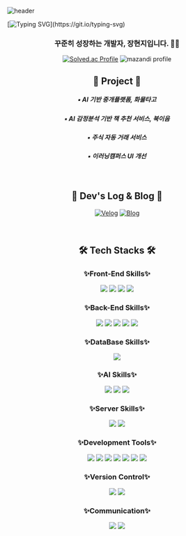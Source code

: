 
<!--
**hzee97/hzee97** is a ✨ _special_ ✨ repository because its `README.md` (this file) appears on your GitHub profile.

Here are some ideas to get you started:

- 🔭 I’m currently working on ...
- 🌱 I’m currently learning ...
- 👯 I’m looking to collaborate on ...
- 🤔 I’m looking for help with ...
- 💬 Ask me about ...
- 📫 How to reach me: ...
- 😄 Pronouns: ...
- ⚡ Fun fact: ...
-->

![header](https://capsule-render.vercel.app/api?type=waving&color=FFCCCC&text=&animation=twinkling&height=150&)

[![Typing SVG](https://readme-typing-svg.demolab.com?font=Alkatra&fontAlign=500&center=true&vCenter=true&weight=500&size=45&duration=4000&pause=3&color=000000&multiline=true&repeat=true&width=1000&height=100&section=header&lines=Hyeonji's+GitHub!)](https://git.io/typing-svg)

<div align="center">
<h3 align="center"> 꾸준히 성장하는 개발자, 장현지입니다. 🏃‍♀️ </h3>

[![Solved.ac Profile](http://mazassumnida.wtf/api/v2/generate_badge?boj=hzee)](https://solved.ac/hzee/)
![mazandi profile](http://mazandi.herokuapp.com/api?handle=hzee&theme=warm)
  
## 🌱 Project 🌱
<h5 align="center"> ▪️ AI 기반 중개플랫폼, 화물타고 </h5>
<h5 align="center"> ▪️ AI 감정분석 기반 책 추천 서비스, 북이음 </h5> 
<h5 align="center"> ▪️ 주식 자동 거래 서비스 </h5>
<h5 align="center"> ▪️ 이러닝캠퍼스 UI 개선 </h5>
<br/>

## 🌈 Dev's Log & Blog 🌈
[![Velog](https://img.shields.io/badge/Velog-20C997?style=flat&logo=Velog&logoColor=white)](https://velog.io/@h_zee)
[![Blog](https://img.shields.io/badge/Blog-03C75A?style=flat&logo=Naver&logoColor=white)](https://blog.naver.com/h_zee_)
<br/><br/><br/>

## 🛠 Tech Stacks 🛠
### ✨Front-End Skills✨
<img src="https://img.shields.io/badge/Html5-E34F26?style=flat&logo=html5&logoColor=white">
<img src="https://img.shields.io/badge/CSS-1572B6?style=flat&logo=css3&logoColor=white">
<img src="https://img.shields.io/badge/Javascript-F7DF1E?style=flat&logo=javascript&logoColor=white">
<img src="https://img.shields.io/badge/React-005571?style=flat&logo=React&logoColor=white"/>

### ✨Back-End Skills✨
<img src="https://img.shields.io/badge/Python-3776AB?style=flat&logo=Python&logoColor=white"/>
<img src="https://img.shields.io/badge/Java-007396?style=flat&logo=Java&logoColor=white"/>
<img src="https://img.shields.io/badge/Django-092E20?style=flat&logo=Django&logoColor=white"/>
<img src="https://img.shields.io/badge/SpringBoot-6DB33F?style=flat&logo=springboot&logoColor=white"/>
<img src="https://img.shields.io/badge/Flask-000000?style=flat&logo=flask&logoColor=white">

### ✨DataBase Skills✨
<img src="https://img.shields.io/badge/Mysql-4479A1?style=flat&logo=mysql&logoColor=white"> 

### ✨AI Skills✨
<img src="https://img.shields.io/badge/Tensorflow-FF6F00?style=flat&logo=Tensorflow&logoColor=white"/>
<img src="https://img.shields.io/badge/Scikitlearn-F7931E?style=flat&logo=Scikitlearn&logoColor=white"/>
<img src="https://img.shields.io/badge/Keras-D00000?style=flat&logo=Keras&logoColor=white"/>

### ✨Server Skills✨
<img src="https://img.shields.io/badge/Linux-FCC624?style=flat&logo=linux&logoColor=black"> 
<img src="https://img.shields.io/badge/Amazon AWS-232F3E?style=flat&logo=amazon aws&logoColor=white"> 

### ✨Development Tools✨
<img src="https://img.shields.io/badge/IntelliJ IDEA-000000?style=flat&logo=intellij-idea&logoColor=white">
<img src="https://img.shields.io/badge/Visual Studio Code-007ACC?style=flat&logo=visual-studio-code&logoColor=white">
<img src="https://img.shields.io/badge/Visual Studio-5C2D91?style=flat&logo=visual-studio&logoColor=white">
<img src="https://img.shields.io/badge/Pycharm-000000?style=flat&logo=Pycharm&logoColor=white">
<img src="https://img.shields.io/badge/Anaconda-44A833?style=flat&logo=anaconda&logoColor=white">
<img src="https://img.shields.io/badge/Jupyter-F37626?style=flat&logo=Jupyter&logoColor=white">
<img src="https://img.shields.io/badge/Colab-F9AB00?style=flat&logo=GoogleColab&logoColor=white">

### ✨Version Control✨
<img src="https://img.shields.io/badge/Git-F05032?style=flat&logo=git&logoColor=white">
<img src="https://img.shields.io/badge/GitHub-181717?style=flat&logo=github&logoColor=white">

### ✨Communication✨
<img src="https://img.shields.io/badge/Figma-F24E1E?style=flat&logo=figma&logoColor=white">
<img src="https://img.shields.io/badge/Notion-000000?style=flat&logo=notion&logoColor=white">

</div>

